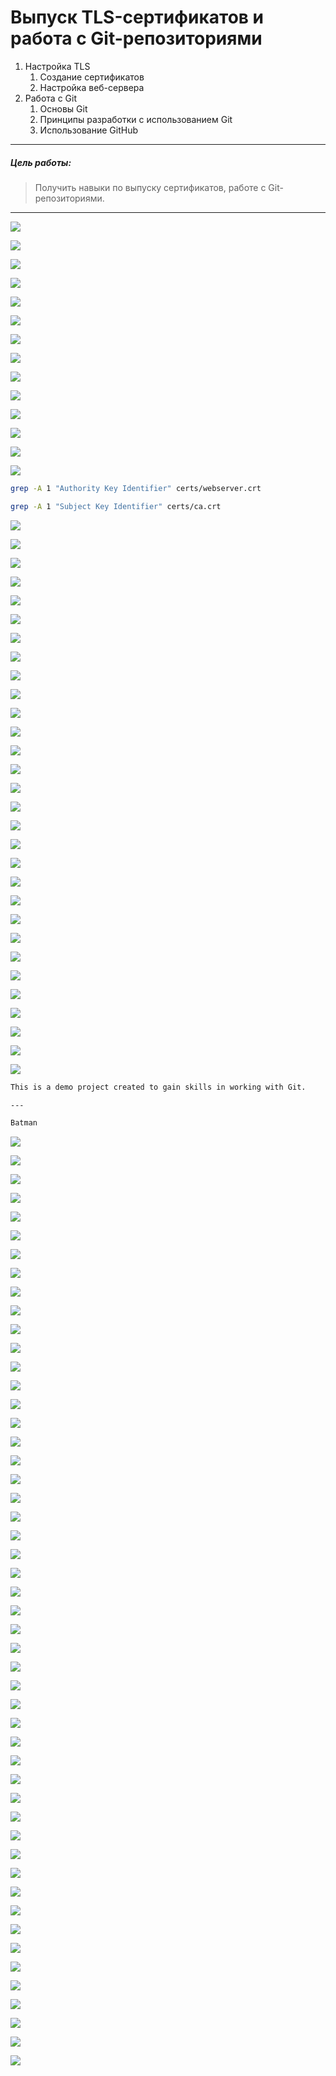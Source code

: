 # Выпуск TLS-сертификатов и работа с Git-репозиториями
1. Настройка TLS
	1. Создание сертификатов
	2. Настройка веб-сервера
2. Работа с Git
	1. Основы Git
	2. Принципы разработки с использованием Git
	3. Использование GitHub

---

##### Цель работы:
> Получить навыки по выпуску сертификатов, работе с Git-репозиториями.

---

![](../images/lab_3/3.png)

![](../images/lab_3/3.1.png)

![](../images/lab_3/3.2.png)

![](../images/lab_3/3.3.png)

![](../images/lab_3/3.4.png)

![](../images/lab_3/3.5.png)

![](../images/lab_3/3.6.png)

![](../images/lab_3/3.7.png)

![](../images/lab_3/3.8.png)

![](../images/lab_3/3.9.png)

![](../images/lab_3/3.10.png)

![](../images/lab_3/3.11.png)

![](../images/lab_3/3.12.png)

![](../images/lab_3/3.13.png)

```bash
grep -A 1 "Authority Key Identifier" certs/webserver.crt
```

```bash
grep -A 1 "Subject Key Identifier" certs/ca.crt
```

![](../images/lab_3/3.14.png)

![](../images/lab_3/3.15.png)

![](../images/lab_3/3.16.png)

![](../images/lab_3/3.17.png)

![](../images/lab_3/3.18.png)

![](../images/lab_3/3.19.png)

![](../images/lab_3/3.20.png)

![](../images/lab_3/3.21.png)

![](../images/lab_3/3.22.png)

![](../images/lab_3/3.23.png)

![](../images/lab_3/3.24.png)

![](../images/lab_3/3.25.png)

![](../images/lab_3/3.26.png)

![](../images/lab_3/3.27.png)

![](../images/lab_3/3.28.png)

![](../images/lab_3/3.29.png)

![](../images/lab_3/3.30.png)

![](../images/lab_3/3.31.png)

![](../images/lab_3/3.32.png)

![](../images/lab_3/3.33.png)

![](../images/lab_3/3.34.png)

![](../images/lab_3/3.35.png)

![](../images/lab_3/3.36.png)

![](../images/lab_3/3.37.png)

![](../images/lab_3/3.38.png)

![](../images/lab_3/3.39.png)

![](../images/lab_3/3.40.png)

![](../images/lab_3/3.41.png)

![](../images/lab_3/3.42.png)

![](../images/lab_3/3.43.png)

```markdown
This is a demo project created to gain skills in working with Git.

---

Batman
```

![](../images/lab_3/3.44.png)

![](../images/lab_3/3.45.png)

![](../images/lab_3/3.46.png)

![](../images/lab_3/3.47.png)

![](../images/lab_3/3.48.png)

![](../images/lab_3/3.49.png)

![](../images/lab_3/3.50.png)

![](../images/lab_3/3.51.png)

![](../images/lab_3/3.52.png)

![](../images/lab_3/3.53.png)

![](../images/lab_3/3.54.png)

![](../images/lab_3/3.55.png)

![](../images/lab_3/3.56.png)

![](../images/lab_3/3.57.png)

![](../images/lab_3/3.58.png)

![](../images/lab_3/3.59.png)

![](../images/lab_3/3.60.png)

![](../images/lab_3/3.61.png)

![](../images/lab_3/3.62.png)

![](../images/lab_3/3.63.png)

![](../images/lab_3/3.64.png)

![](../images/lab_3/3.65.png)

![](../images/lab_3/3.66.png)

![](../images/lab_3/3.67.png)

![](../images/lab_3/3.68.png)

![](../images/lab_3/3.69.png)

![](../images/lab_3/3.70.png)

![](../images/lab_3/3.71.png)

![](../images/lab_3/3.72.png)

![](../images/lab_3/3.73.png)

![](../images/lab_3/3.74.png)

![](../images/lab_3/3.75.png)

![](../images/lab_3/3.76.png)

![](../images/lab_3/3.77.png)

![](../images/lab_3/3.78.png)

![](../images/lab_3/3.79.png)

![](../images/lab_3/3.80.png)

![](../images/lab_3/3.81.png)

![](../images/lab_3/3.82.png)

![](../images/lab_3/3.83.png)

![](../images/lab_3/3.84.png)

![](../images/lab_3/3.85.png)

![](../images/lab_3/3.86.png)

![](../images/lab_3/3.87.png)

![](../images/lab_3/3.88.png)

![](../images/lab_3/3.89.png)

![](../images/lab_3/3.90.png)

![](../images/lab_3/3.91.png)

![](../images/lab_3/3.92.png)

![](../images/lab_3/3.93.png)